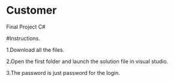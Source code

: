 # Customer
Final Project C#

#Instructions.

1.Download all the files.

2.Open the first folder and launch the solution file in visual studio.

3.The password is just password for the login.
